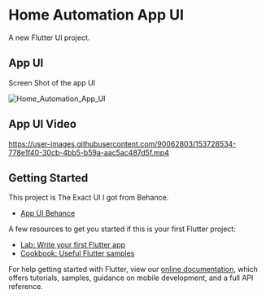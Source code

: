 # Home Automation App UI

A new Flutter UI project.

## App UI 
Screen Shot of the app UI


![Home_Automation_App_UI](https://user-images.githubusercontent.com/90062803/153727112-8a379917-0aa8-4d6e-95e1-0e3adbbddaec.png)


## App UI Video

https://user-images.githubusercontent.com/90062803/153728534-778e1f40-30cb-4bb5-b59a-aac5ac487d5f.mp4

## Getting Started

This project is The Exact UI I got from Behance.

- [App UI Behance](https://www.behance.net/gallery/124433659/Home-automation-app-ui/)






A few resources to get you started if this is your first Flutter project:

- [Lab: Write your first Flutter app](https://flutter.dev/docs/get-started/codelab)
- [Cookbook: Useful Flutter samples](https://flutter.dev/docs/cookbook)

For help getting started with Flutter, view our
[online documentation](https://flutter.dev/docs), which offers tutorials,
samples, guidance on mobile development, and a full API reference.
